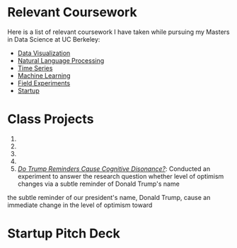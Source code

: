 # Relevant Coursework

Here is a list of relevant coursework I have taken while pursuing my Masters in Data Science at UC Berkeley:

* [Data Visualization](https://www.ischool.berkeley.edu/courses/datasci/209)
* [Natural Language Processing]()
* [Time Series](https://www.ischool.berkeley.edu/courses/datasci/271)
* [Machine Learning]()
* [Field Experiments]()
* [Startup](https://ieor.berkeley.edu/node/896)

# Class Projects

1. 
2. 
3. 
4. 
5. *[Do Trump Reminders Cause Cognitive Disonance?](https://github.com/tiffapedia/w241-final/blob/master/Section3_Final_ColbyCarter_TiffanyJaya_AbhishekAgarwal.pdf)*: Conducted an experiment to answer the research question whether level of optimism changes via a subtle reminder of Donald Trump's name 


 the subtle reminder of our president's name, Donald Trump, cause an immediate change in the level of optimism toward 


# Startup Pitch Deck
